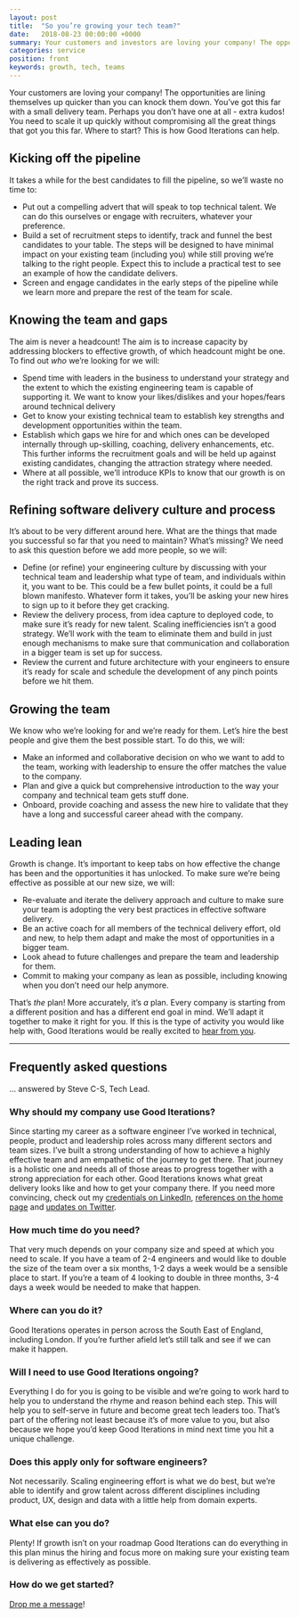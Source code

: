 ```yaml
---
layout: post
title:  "So you’re growing your tech team?"
date:   2018-08-23 00:00:00 +0000
summary: Your customers and investors are loving your company! The opportunities are lining themselves up quicker than you can knock them down. You need to scale it up quickly without compromising all the great things that got you this far. Where to start? This is how Good Iterations can help.
categories: service
position: front
keywords: growth, tech, teams
---
```

Your customers are loving your company! The opportunities are lining themselves up quicker than you can knock them down. You’ve got this far with a small delivery team. Perhaps you don’t have one at all - extra kudos! You need to scale it up quickly without compromising all the great things that got you this far. Where to start? This is how Good Iterations can help.

## Kicking off the pipeline
It takes a while for the best candidates to fill the pipeline, so we’ll waste no time to:

* Put out a compelling advert that will speak to top technical talent. We can do this ourselves or engage with recruiters, whatever your preference.
* Build a set of recruitment steps to identify, track and funnel the best candidates to your table. The steps will be designed to have minimal impact on your existing team (including you) while still proving we’re talking to the right people. Expect this to include a practical test to see an example of how the candidate delivers.
* Screen and engage candidates in the early steps of the pipeline while we learn more and prepare the rest of the team for scale.

## Knowing the team and gaps
The aim is never a headcount! The aim is to increase capacity by addressing blockers to effective growth, of which headcount might be one. To find out *who* we’re looking for we will:

* Spend time with leaders in the business to understand your strategy and the extent to which the existing engineering team is capable of supporting it. We want to know your likes/dislikes and your hopes/fears around technical delivery
* Get to know your existing technical team to establish key strengths and development opportunities within the team.
* Establish which gaps we hire for and which ones can be developed internally through up-skilling, coaching, delivery enhancements, etc. This further informs the recruitment goals and will be held up against existing candidates, changing the attraction strategy where needed.
* Where at all possible, we’ll introduce KPIs to know that our growth is on the right track and prove its success.

## Refining software delivery culture and process
It’s about to be very different around here. What are the things that made you successful so far that you need to maintain? What’s missing? We need to ask this question before we add more people, so we will:

* Define (or refine) your engineering culture by discussing with your technical team and leadership what type of team, and individuals within it, you want to be. This could be a few bullet points, it could be a full blown manifesto. Whatever form it takes, you’ll be asking your new hires to sign up to it before they get cracking.
* Review the delivery process, from idea capture to deployed code, to make sure it’s ready for new talent. Scaling inefficiencies isn’t a good strategy. We’ll work with the team to eliminate them and build in just enough mechanisms to make sure that communication and collaboration in a bigger team is set up for success.
* Review the current and future architecture with your engineers to ensure it’s ready for scale and schedule the development of any pinch points before we hit them.

## Growing the team
We know who we’re looking for and we’re ready for them. Let’s hire the best people and give them the best possible start. To do this, we will:

* Make an informed and collaborative decision on who we want to add to the team, working with leadership to ensure the offer matches the value to the company.
* Plan and give a quick but comprehensive introduction to the way your company and technical team gets stuff done.
* Onboard, provide coaching and assess the new hire to validate that they have a long and successful career ahead with the company.

## Leading lean
Growth is change. It’s important to keep tabs on how effective the change has been and the opportunities it has unlocked. To make sure we’re being effective as possible at our new size, we will:

* Re-evaluate and iterate the delivery approach and culture to make sure your team is adopting the very best practices in effective software delivery.
* Be an active coach for all members of the technical delivery effort, old and new, to help them adapt and make the most of opportunities in a bigger team.
* Look ahead to future challenges and prepare the team and leadership for them.
* Commit to making your company as lean as possible, including knowing when you don’t need our help anymore.


That’s *the* plan! More accurately, it’s *a* plan. Every company is starting from a different position and has a different end goal in mind. We’ll adapt it together to make it right for you. If this is the type of activity you would like help with, Good Iterations would be really excited to <a href="" data-toggle="modal" data-target="#myModal">hear from you</a>.

---

## Frequently asked questions
... answered by Steve C-S, Tech Lead.

### Why should my company use Good Iterations?
Since starting my career as a software engineer I’ve worked in technical, people, product and leadership roles across many different sectors and team sizes. I’ve built a strong understanding of how to achieve a highly effective team and am empathetic of the journey to get there. That journey is a holistic one and needs all of those areas to progress together with a strong appreciation for each other. Good Iterations knows what great delivery looks like and how to get your company there. If you need more convincing, check out my
<a href="https://www.linkedin.com/in/steve-coppin-smith-b909362/" target="\_blank">credentials on LinkedIn</a>,
<a href="/" target="\_blank">references on the home page</a> and <a href="https://twitter.com/gooditerations" target="\_blank">updates on Twitter</a>.

### How much time do you need?
That very much depends on your company size and speed at which you need to scale. If you have a team of 2-4 engineers and would like to double the size of the team over a six months, 1-2 days a week would be a sensible place to start. If you’re a team of 4 looking to double in three months, 3-4 days a week would be needed to make that happen.

### Where can you do it?
Good Iterations operates in person across the South East of England, including London. If you’re further afield let’s still talk and see if we can make it happen.

###  Will I need to use Good Iterations ongoing?
Everything I do for you is going to be visible and we’re going to work hard to help you to understand the rhyme and reason behind each step. This will help you to self-serve in future and become great tech leaders too. That’s part of the offering not least because it’s of more value to you, but also because we hope you’d keep Good Iterations in mind next time you hit a unique challenge.

###  Does this apply only for software engineers?
Not necessarily. Scaling engineering effort is what we do best, but we’re able to identify and grow talent across different disciplines including product, UX, design and data with a little help from domain experts.

###  What else can you do?
Plenty! If growth isn’t on your roadmap Good Iterations can do everything in this plan minus the hiring and focus more on making sure your existing team is delivering as effectively as possible.

###  How do we get started?
<a href="" data-toggle="modal" data-target="#myModal">Drop me a message</a>!

